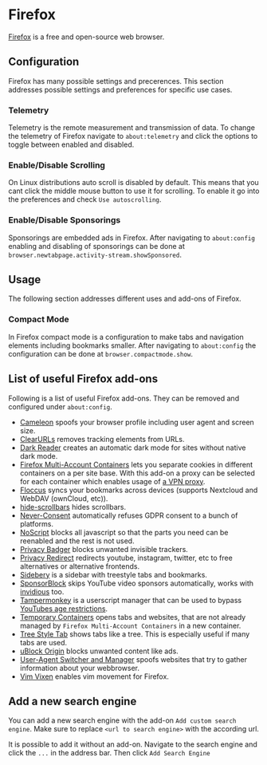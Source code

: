 # Firefox

[Firefox](https://www.mozilla.org/en-US/Firefox) is a free and open-source web
browser.

## Configuration

Firefox has many possible settings and precerences.
This section addresses possible settings and preferences for specific use cases.

### Telemetry

Telemetry is the remote measurement and transmission of data.
To change the telemetry of Firefox navigate to `about:telemetry` and click the
options to toggle between enabled and disabled.

### Enable/Disable Scrolling

On Linux distributions auto scroll is disabled by default.
This means that you cant click the middle mouse button to use it for scrolling.
To enable it go into the preferences and check `Use autoscrolling`.

### Enable/Disable Sponsorings

Sponsorings are embedded ads in Firefox.
After navigating to `about:config` enabling and disabling of sponsorings can be done at
`browser.newtabpage.activity-stream.showSponsored`.

## Usage

The following section addresses different uses and add-ons of Firefox.

### Compact Mode

In Firefox compact mode is a configuration to make tabs and navigation elements
including bookmarks smaller.
After navigating to `about:config` the configuration can be done at
`browser.compactmode.show`.

## List of useful Firefox add-ons

Following is a list of useful Firefox add-ons.
They can be removed and configured under `about:config`.

- [Cameleon](https://addons.mozilla.org/en-GB/firefox/addon/chameleon-ext/)
  spoofs your browser profile including user agent and screen size.
- [ClearURLs](https://addons.mozilla.org/en-GB/Firefox/addon/clearurls) removes
  tracking elements from URLs.
- [Dark Reader](https://addons.mozilla.org/en-GB/Firefox/addon/darkreader) creates
  an automatic dark mode for sites without native dark mode.
- [Firefox Multi-Account Containers](https://addons.mozilla.org/en-GB/Firefox/addon/multi-account-containers)
  lets you separate cookies in different containers on a per site base.
  With this add-on a proxy can be selected for each container which enables
  usage of [a VPN proxy](/wiki/vpn.md#openvpn).
- [Floccus](https://addons.mozilla.org/en-US/Firefox/addon/floccus/) syncs your
  bookmarks across devices (supports Nextcloud and WebDAV (ownCloud, etc)).
- [hide-scrollbars](https://addons.mozilla.org/en-GB/Firefox/addon/hide-scrollbars)
  hides scrollbars.
- [Never-Consent](https://addons.mozilla.org/en-GB/Firefox/addon/never-consent)
  automatically refuses GDPR consent to a bunch of platforms.
- [NoScript](https://addons.mozilla.org/en-GB/Firefox/addon/noscript) blocks all
  javascript so that the parts you need can be reenabled and the rest is not used.
- [Privacy Badger](https://addons.mozilla.org/en-GB/Firefox/addon/privacy-badger17)
  blocks unwanted invisible trackers.
- [Privacy Redirect](https://addons.mozilla.org/en-US/Firefox/addon/privacy-redirect/)
  redirects youtube, instagram, twitter, etc to free alternatives or alternative
  frontends.
- [Sidebery](https://addons.mozilla.org/en-GB/Firefox/addon/sidebery)
  is a sidebar with treestyle tabs and bookmarks.
- [SponsorBlock](https://addons.mozilla.org/en-US/firefox/addon/sponsorblock/)
  skips YouTube video sponsors automatically, works with
  [invidious](./invidious.md) too.
- [Tampermonkey](https://github.com/Tampermonkey/tampermonkey) is a userscript
  manager that can be used to bypass
  [YouTubes age restrictions](https://github.com/zerodytrash/Simple-YouTube-Age-Restriction-Bypass).
- [Temporary Containers](https://addons.mozilla.org/en-GB/Firefox/addon/temporary-containers)
  opens tabs and websites, that are not already managed by
  `Firefox Multi-Account Containers` in a new container.
- [Tree Style Tab](https://addons.mozilla.org/en-GB/Firefox/addon/tree-style-tab)
  shows tabs like a tree. This is especially useful if many tabs are used.
- [uBlock Origin](https://addons.mozilla.org/en-GB/Firefox/addon/ublock-origin)
  blocks unwanted content like ads.
- [User-Agent Switcher and Manager](https://addons.mozilla.org/en-GB/Firefox/addon/user-agent-string-switcher)
  spoofs websites that try to gather information about your webbrowser.
- [Vim Vixen](https://addons.mozilla.org/en-GB/Firefox/addon/vim-vixen) enables
  vim movement for Firefox.

## Add a new search engine

You can add a new search engine with the add-on `Add custom search engine`.
Make sure to replace `<url to search engine>` with the according url.

It is possible to add it without an add-on.
Navigate to the search engine and click the `...` in the address bar.
Then click `Add Search Engine`

